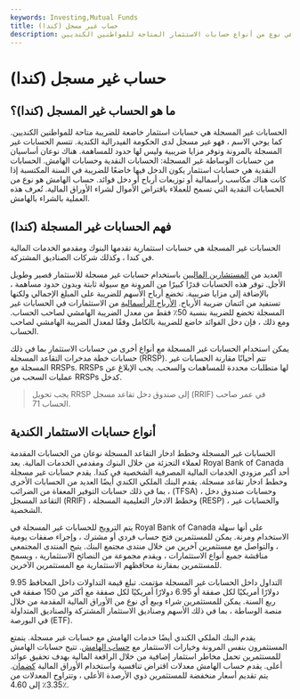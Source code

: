 ```yaml
---
keywords: Investing,Mutual Funds
title: حساب غير مسجل (كندا)
description: الحسابات غير المسجلة هي نوع من أنواع حسابات الاستثمار المتاحة للمواطنين الكنديين.
---
```


# حساب غير مسجل (كندا)
## ما هو الحساب غير المسجل (كندا)؟

الحسابات غير المسجلة هي حسابات استثمار خاضعة للضريبة متاحة للمواطنين الكنديين. كما يوحي الاسم ، فهو غير مسجل لدى الحكومة الفيدرالية الكندية. تتسم الحسابات غير المسجلة بالمرونة وتوفر مزايا ضريبية وليس لها حدود للمساهمة. هناك نوعان أساسيان من حسابات الوساطة غير المسجلة: الحسابات النقدية وحسابات الهامش. الحسابات النقدية هي حسابات استثمار يكون الدخل فيها خاضعًا للضريبة في السنة المكتسبة إذا كانت هناك مكاسب رأسمالية أو توزيعات أرباح أو دخل فوائد. حساب الهامش هو نوع من الحسابات النقدية التي تسمح للعملاء باقتراض الأموال لشراء الأوراق المالية. تُعرف هذه العملية بالشراء بالهامش.

## فهم الحسابات غير المسجلة (كندا)

الحسابات غير المسجلة هي حسابات استثمارية تقدمها البنوك ومقدمو الخدمات المالية في كندا ، وكذلك شركات الصناديق المشتركة.

العديد من [المستشارين الماليين](/financial-advisor) باستخدام حسابات غير مسجلة للاستثمار قصير وطويل الأجل. توفر هذه الحسابات قدرًا كبيرًا من المرونة مع سيولة ثابتة وبدون حدود مساهمة ، بالإضافة إلى مزايا ضريبية. تخضع أرباح الأسهم للضريبة على المبلغ الإجمالي ولكنها تستفيد من ائتمان ضريبة الأرباح. [الأرباح الرأسمالية](/capitalgain) من الاستثمارات في الحسابات غير المسجلة تخضع للضريبة بنسبة 50٪ فقط من معدل الضريبة الهامشي لصاحب الحساب. ومع ذلك ، فإن دخل الفوائد خاضع للضريبة بالكامل وفقًا لمعدل الضريبة الهامشي لصاحب الحساب.

يمكن استخدام الحسابات غير المسجلة مع أنواع أخرى من حسابات الاستثمار بما في ذلك حسابات خطة مدخرات التقاعد المسجلة (RRSP). تتم أحيانًا مقارنة الحسابات غير المسجلة مع RRSPs. RRSPs لها متطلبات محددة للمساهمات والسحب. يجب الإبلاغ عن عمليات السحب من RRSPs كدخل.

> يجب تحويل RRSP إلى صندوق دخل تقاعد مسجل (RRIF) في عمر صاحب الحساب 71.

>

## أنواع حسابات الاستثمار الكندية

الحسابات غير المسجلة وخطط ادخار التقاعد المسجلة نوعان من الحسابات المقدمة لعملاء التجزئة من خلال البنوك ومقدمي الخدمات المالية. يعد Royal Bank of Canada أحد أكبر مزودي الخدمات المالية المصرفية الشخصية في كندا. يقدم حسابات غير مسجلة وخطط ادخار تقاعد مسجلة. يقدم البنك الملكي الكندي أيضًا العديد من الحسابات الأخرى ، بما في ذلك حسابات التوفير المعفاة من الضرائب (TFSA) ، وحسابات صندوق دخل التقاعد المسجل (RRIF) ، وخطط الادخار التعليمية المسجلة (RESP) ، والحسابات غير الشخصية.

يتم الترويج للحسابات غير المسجلة في Royal Bank of Canada على أنها سهلة الاستخدام ومرنة. يمكن للمستثمرين فتح حساب فردي أو مشترك ، وإجراء صفقات يومية ، والتواصل مع مستثمرين آخرين من خلال منتدى مجتمع البنك. يتيح المنتدى المجتمعي مناقشة جميع أنواع الاستثمارات ، ويقدم مجموعة من النصائح الاستثمارية ، ويسمح للمستثمرين بمقارنة محافظهم الاستثمارية مع المستثمرين الآخرين.

التداول داخل الحسابات غير المسجلة مؤتمت. تبلغ قيمة التداولات داخل المحافظ 9.95 دولارًا أمريكيًا لكل صفقة أو 6.95 دولارًا أمريكيًا لكل صفقة مع أكثر من 150 صفقة في ربع السنة. يمكن للمستثمرين شراء وبيع أي نوع من الأوراق المالية المقدمة من خلال منصة الوساطة ، بما في ذلك الأسهم وصناديق الاستثمار المشتركة والصناديق المتداولة في البورصة (ETF).

يقدم البنك الملكي الكندي أيضًا خدمات الهامش مع حسابات غير مسجلة. يتمتع المستثمرون بنفس المرونة وخيارات الاستثمار مع [حساب الهامش](/marginaccount). تتيح حسابات الهامش للمستثمرين تحمل مخاطر استثمار إضافية من خلال الرافعة المالية بهدف تحقيق عوائد أعلى. يقدم حساب الهامش معدلات اقتراض تنافسية واستخدام الأوراق المالية [كضمان](/collateral). يتم تقديم أسعار منخفضة للمستثمرين ذوي الأرصدة الأعلى ، وتتراوح المعدلات من 3.35٪ إلى 4.60٪.

